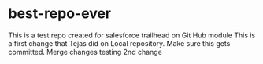 # best-repo-ever
This is a test repo created for salesforce trailhead on Git Hub module
This is a first change that Tejas did on Local repository. Make sure this gets committed.
Merge changes testing 2nd change

